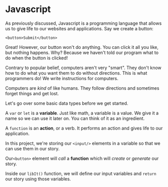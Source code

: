 # Javascript

As previously discussed, Javascript is a programming language that allows us to give life to our websites
and applications. Say we create a button:
```
<button>Submit</button>
```
Great! However, our button won't do anything. You can click it all you like, but nothing happens. Why?
Because we haven't told our program what to do when the button is clicked!

Contrary to popular belief, computers aren't very "smart". They don't know how to do what you want them
to do without directions. This is what programmers do! We write instructions for computers. 

Computers are *kind* of like humans. They follow directions and sometimes forget things and get lost. 

Let's go over some basic data types before we get started.

A `var` or `let` is a **variable**. Just like math, a variable is a value. We give it a name so we can
use it later on. You can think of it as an ingredient. 

A `function` is an **action**, or a verb. It performs an action and gives life to our application.

In this project, we're storing our `<input/>` elements in a variable so that
we can use them in our story.

Our`<button>` element will *call* a **function** which will *create* or
*generate* our story. 

Inside our `libIt()` function, we will define our input variables
and `return` our story using those variables.
